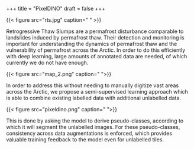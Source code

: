 +++
title = "PixelDINO"
draft = false
+++

{{< figure src="rts.jpg" caption=" " >}}

Retrogressive Thaw Slumps are a permafrost disturbance
comparable to landslides induced by permafrost thaw.
Their detection and monitoring is important for understanding
the dynamics of permafrost thaw and the vulnerability of permafrost across the Arctic.
In order to do this efficiently with deep learning,
large amounts of annotated data are needed,
of which currently we do not have enough.

{{< figure src="map_2.png" caption=" ">}}

In order to address this without needing to manually digitize
vast areas across the Arctic,
we propose a semi-supervised learning approach which is able to combine
existing labelled data with additional unlabelled data.

{{< figure src="pixeldino.png" caption=" ">}}

This is done by asking the model to derive pseudo-classes,
according to which it will segment the unlabelled images.
For these pseudo-classes,
consistency across data augmentations is enforced,
which provides valuable training feedback to the model even for unlabelled tiles.


